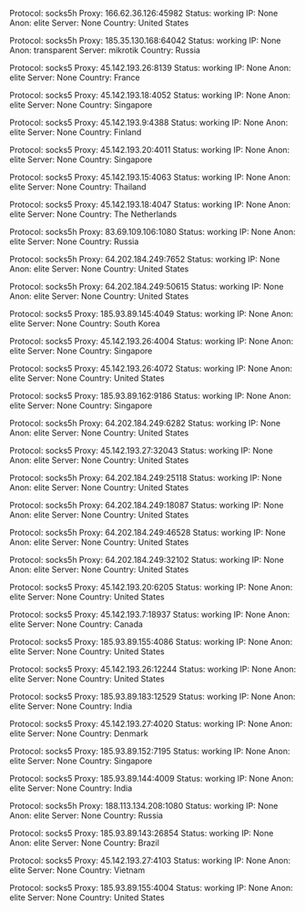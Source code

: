 Protocol: socks5h
Proxy: 166.62.36.126:45982
Status: working
IP: None
Anon: elite
Server: None
Country: United States

Protocol: socks5h
Proxy: 185.35.130.168:64042
Status: working
IP: None
Anon: transparent
Server: mikrotik
Country: Russia

Protocol: socks5
Proxy: 45.142.193.26:8139
Status: working
IP: None
Anon: elite
Server: None
Country: France

Protocol: socks5
Proxy: 45.142.193.18:4052
Status: working
IP: None
Anon: elite
Server: None
Country: Singapore

Protocol: socks5
Proxy: 45.142.193.9:4388
Status: working
IP: None
Anon: elite
Server: None
Country: Finland

Protocol: socks5
Proxy: 45.142.193.20:4011
Status: working
IP: None
Anon: elite
Server: None
Country: Singapore

Protocol: socks5
Proxy: 45.142.193.15:4063
Status: working
IP: None
Anon: elite
Server: None
Country: Thailand

Protocol: socks5
Proxy: 45.142.193.18:4047
Status: working
IP: None
Anon: elite
Server: None
Country: The Netherlands

Protocol: socks5h
Proxy: 83.69.109.106:1080
Status: working
IP: None
Anon: elite
Server: None
Country: Russia

Protocol: socks5h
Proxy: 64.202.184.249:7652
Status: working
IP: None
Anon: elite
Server: None
Country: United States

Protocol: socks5h
Proxy: 64.202.184.249:50615
Status: working
IP: None
Anon: elite
Server: None
Country: United States

Protocol: socks5
Proxy: 185.93.89.145:4049
Status: working
IP: None
Anon: elite
Server: None
Country: South Korea

Protocol: socks5
Proxy: 45.142.193.26:4004
Status: working
IP: None
Anon: elite
Server: None
Country: Singapore

Protocol: socks5
Proxy: 45.142.193.26:4072
Status: working
IP: None
Anon: elite
Server: None
Country: United States

Protocol: socks5
Proxy: 185.93.89.162:9186
Status: working
IP: None
Anon: elite
Server: None
Country: Singapore

Protocol: socks5h
Proxy: 64.202.184.249:6282
Status: working
IP: None
Anon: elite
Server: None
Country: United States

Protocol: socks5
Proxy: 45.142.193.27:32043
Status: working
IP: None
Anon: elite
Server: None
Country: United States

Protocol: socks5h
Proxy: 64.202.184.249:25118
Status: working
IP: None
Anon: elite
Server: None
Country: United States

Protocol: socks5h
Proxy: 64.202.184.249:18087
Status: working
IP: None
Anon: elite
Server: None
Country: United States

Protocol: socks5h
Proxy: 64.202.184.249:46528
Status: working
IP: None
Anon: elite
Server: None
Country: United States

Protocol: socks5h
Proxy: 64.202.184.249:32102
Status: working
IP: None
Anon: elite
Server: None
Country: United States

Protocol: socks5
Proxy: 45.142.193.20:6205
Status: working
IP: None
Anon: elite
Server: None
Country: United States

Protocol: socks5
Proxy: 45.142.193.7:18937
Status: working
IP: None
Anon: elite
Server: None
Country: Canada

Protocol: socks5
Proxy: 185.93.89.155:4086
Status: working
IP: None
Anon: elite
Server: None
Country: United States

Protocol: socks5
Proxy: 45.142.193.26:12244
Status: working
IP: None
Anon: elite
Server: None
Country: United States

Protocol: socks5
Proxy: 185.93.89.183:12529
Status: working
IP: None
Anon: elite
Server: None
Country: India

Protocol: socks5
Proxy: 45.142.193.27:4020
Status: working
IP: None
Anon: elite
Server: None
Country: Denmark

Protocol: socks5
Proxy: 185.93.89.152:7195
Status: working
IP: None
Anon: elite
Server: None
Country: Singapore

Protocol: socks5
Proxy: 185.93.89.144:4009
Status: working
IP: None
Anon: elite
Server: None
Country: India

Protocol: socks5h
Proxy: 188.113.134.208:1080
Status: working
IP: None
Anon: elite
Server: None
Country: Russia

Protocol: socks5
Proxy: 185.93.89.143:26854
Status: working
IP: None
Anon: elite
Server: None
Country: Brazil

Protocol: socks5
Proxy: 45.142.193.27:4103
Status: working
IP: None
Anon: elite
Server: None
Country: Vietnam

Protocol: socks5
Proxy: 185.93.89.155:4004
Status: working
IP: None
Anon: elite
Server: None
Country: United States

